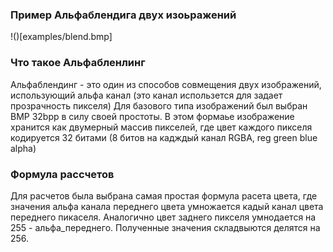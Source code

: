 ### Пример Альфаблендига двух изоьражений
!()[examples/blend.bmp]

### Что такое Альфабленлинг
Альфаблендинг - это один из способов совмещения двух изображений, использующий альфа канал (это канал использется для задает прозрачность пикселя)
Для базового типа изображений был выбран BMP 32bpp в силу своей простоты. В этом формаье изображение хранится как двумерный массив пикселей, где цвет каждого пикселя кодируется 32 битами (8 битов на кадждый канал RGBA, reg green blue alpha)

### Формула рассчетов
Для расчетов была выбрана самая простая формула расета цвета, где значения альфа канала переднего цвета умножается кадый канал цвета переднего пикаселя. Аналогично цвет заднего пикселя умнодается на 255 - альфа_переднего. Полученные значения складвыются делятся на 256.
